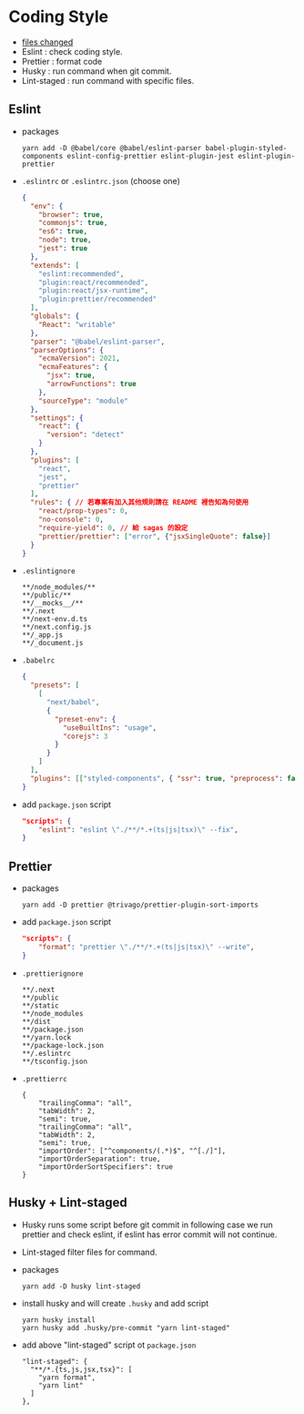 # Coding Style

* [files changed](https://github.com/tsengyushiang/next.js/pull/3/files)
* Eslint : check coding style.
* Prettier : format code
* Husky : run command when git commit.
* Lint-staged : run command with specific files.

##  Eslint

- packages

  ```
  yarn add -D @babel/core @babel/eslint-parser babel-plugin-styled-components eslint-config-prettier eslint-plugin-jest eslint-plugin-prettier
  ```

- `.eslintrc` or `.eslintrc.json` (choose one) 

  ```json
  {
    "env": {
      "browser": true,
      "commonjs": true,
      "es6": true,
      "node": true,
      "jest": true
    },
    "extends": [
      "eslint:recommended",
      "plugin:react/recommended",
      "plugin:react/jsx-runtime",
      "plugin:prettier/recommended"
    ],
    "globals": {
      "React": "writable"
    },
    "parser": "@babel/eslint-parser",
    "parserOptions": {
      "ecmaVersion": 2021,
      "ecmaFeatures": {
        "jsx": true,
        "arrowFunctions": true
      },
      "sourceType": "module"
    },
    "settings": {
      "react": {
        "version": "detect"
      }
    },
    "plugins": [
      "react",
      "jest",
      "prettier"
    ],
    "rules": { // 若專案有加入其他規則請在 README 裡告知為何使用
      "react/prop-types": 0,
      "no-console": 0,
      "require-yield": 0, // 給 sagas 的設定
      "prettier/prettier": ["error", {"jsxSingleQuote": false}]
    }
  }
  ```

- `.eslintignore`

  ```
  **/node_modules/**
  **/public/**
  **/__mocks__/**
  **/.next
  **/next-env.d.ts
  **/next.config.js
  **/_app.js
  **/_document.js
  ```

- `.babelrc`

  ```json
  {
    "presets": [
      [
        "next/babel",
        {
          "preset-env": {
            "useBuiltIns": "usage",
            "corejs": 3
          }
        }
      ]
    ],
    "plugins": [["styled-components", { "ssr": true, "preprocess": false }]]
  }
  ```

- add `package.json` script

  ```json
  "scripts": {
      "eslint": "eslint \"./**/*.+(ts|js|tsx)\" --fix",
  }
  ```
  
## Prettier

- packages

  ```
  yarn add -D prettier @trivago/prettier-plugin-sort-imports
  ```

- add `package.json` script

  ```json
  "scripts": {
      "format": "prettier \"./**/*.+(ts|js|tsx)\" --write",
  }
  ```

- `.prettierignore`

    ```
    **/.next
    **/public
    **/static
    **/node_modules
    **/dist
    **/package.json
    **/yarn.lock
    **/package-lock.json
    **/.eslintrc
    **/tsconfig.json
    ```

- `.prettierrc`

    ```
    {
        "trailingComma": "all",
        "tabWidth": 2,
        "semi": true,
        "trailingComma": "all",
        "tabWidth": 2,
        "semi": true,
        "importOrder": ["^components/(.*)$", "^[./]"],
        "importOrderSeparation": true,
        "importOrderSortSpecifiers": true
    }
    ```

## Husky + Lint-staged

- Husky runs some script before git commit in following case we run prettier and check eslint, if eslint has error commit will not continue.
- Lint-staged filter files for command.
- packages

  ```
  yarn add -D husky lint-staged
  ```

- install husky and will create `.husky` and add script

  ```
  yarn husky install
  yarn husky add .husky/pre-commit "yarn lint-staged"
  ```

- add above "lint-staged" script ot `package.json`

  ```
  "lint-staged": {
    "**/*.{ts,js,jsx,tsx}": [
      "yarn format",
      "yarn lint"
    ]
  },
  ```
